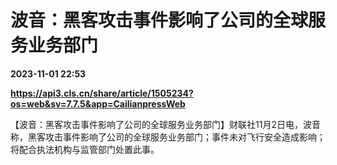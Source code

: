 # 波音：黑客攻击事件影响了公司的全球服务业务部门

**2023-11-01 22:53**

**https://api3.cls.cn/share/article/1505234?os=web&sv=7.7.5&app=CailianpressWeb**

【波音：黑客攻击事件影响了公司的全球服务业务部门】财联社11月2日电，波音称，黑客攻击事件影响了公司的全球服务业务部门；事件未对飞行安全造成影响；将配合执法机构与监管部门处置此事。